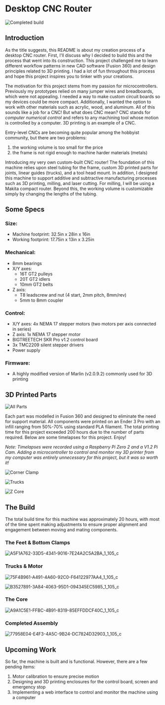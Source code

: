 # Desktop CNC Router

![Completed build](https://user-images.githubusercontent.com/101907461/173199412-cda32b4c-4a96-4f4e-9c13-d15074b31326.jpeg)

## Introduction

As the title suggests, this README is about my creation process of a desktop CNC router. First, I'll discuss why I decided to build this and the process that went into its construction. This project challenged me to learn different workflow patterns in new CAD software (Fusion 360) and design principles related to 3D printing. I had a lot of fun throughout this process and hope this project inspires you to tinker with your creations. 

The motivation for this project stems from my passion for microcontrollers. Previously my prototypes relied on many jumper wires and breadboards, which were not appealing. I needed a way to make custom circuit boards so my devices could be more compact. Additionally, I wanted the option to work with other materials such as acrylic, wood, and aluminum. All of this sounds like a job for a CNC! But what does CNC mean? CNC stands for *computer numerical control* and refers to any machining tool whose motion is controlled by a computer. 3D printing is an example of a CNC.

Entry-level CNCs are becoming quite popular among the hobbyist community, but there are two problems:

1. the working volume is too small for the price
2. the frame is not rigid enough to machine harder materials (metals)

Introducing my very own custom-built CNC router! The foundation of this machine relies upon steel tubing for the frame, custom 3D printed parts for joints, linear guides (trucks), and a tool head mount. In addition, I designed this machine to support additive and subtractive manufacturing processes such as 3D printing, milling, and laser cutting. For milling, I will be using a Makita compact router. Beyond this, the working volume is customizable simply by changing the lengths of the tubing.

## Some Specs

### Size:
* Machine footprint: 32.5in x 28in x  16in
* Working footprint: 17.75in x 13in x 3.25in

### Mechanical:
* 8mm bearings 
* X/Y axes:
  * 16T GT2 pulleys 
  * 20T GT2 idlers
  * 10mm GT2 belts
* Z axis:
  * T8 leadscrew and nut (4 start, 2mm pitch, 8mm/rev)
  * 5mm to 8mm coupler

### Control:
* X/Y axes: 4x NEMA 17 stepper motors (two motors per axis connected in series)
* Z axis: 1x NEMA 17 stepper motor
* BIGTREETECH SKR Pro v1.2 control board
* 3x TMC2209 silent stepper drivers
* Power supply

### Firmware:
* A highly modified version of Marlin (v2.0.9.2) commonly used for 3D printing


## 3D Printed Parts
![All Parts](https://user-images.githubusercontent.com/101907461/173199451-f69baf74-a273-4926-ae92-d8a026a406b6.jpeg)

Each part was modelled in Fusion 360 and designed to eliminate the need for support material. All components were printed on an Ender 3 Pro with an infill ranging from 50%-70% using standard PLA filament. The total printing time for this project exceeded 200 hours due to the number of parts required. Below are some timelapses for this project. Enjoy!

*Note: Timelapses were recorded using a Raspberry Pi Zero 2 and a V1.2 Pi Cam. Adding a microcontroller to control and monitor my 3D printer from my computer was entirely unnecessary for this project, but it was so worth it!*

![Corner Clamp](https://user-images.githubusercontent.com/101907461/173200221-dbace96f-fda9-4c0a-9e75-737fbe668859.gif)

![Trucks](https://user-images.githubusercontent.com/101907461/173200427-d1020b83-f579-41f8-9204-99e1c090c365.gif)

![Z Core](https://user-images.githubusercontent.com/101907461/173200385-c04da978-d328-40c5-ae69-8d98b155f2ae.gif)


## The Build
The total build time for this machine was approximately 20 hours, with most of the time spent making adjustments to ensure proper alignment and engagement between moving and mating components.


### The Feet & Bottom Clamps
![A5F1A762-33D5-4341-9016-7E24A2C5A2BA_1_105_c](https://user-images.githubusercontent.com/101907461/173201833-ea858c31-22a7-4038-b8d9-248c2d399597.jpeg)



### Trucks & Motor
![75F4B961-A491-4A60-92C0-F64122977AA4_1_105_c](https://user-images.githubusercontent.com/101907461/173201902-c9a6ab77-8769-4918-a4a6-eae3f06b97ae.jpeg)


![B3527891-3A84-4063-95D1-094345EC5985_1_105_c](https://user-images.githubusercontent.com/101907461/173201905-706d7772-d1cb-4863-a349-c0f540b5ae8d.jpeg)



### The Core
![A9A1C5E1-FFBC-4B91-8319-85EFFDDCF40C_1_105_c](https://user-images.githubusercontent.com/101907461/173201935-a5f376e5-09ad-44d7-8ace-835d6afb7384.jpeg)



### Completed Assembly
![77958E04-E4F3-4A5C-9B24-DC7824D32903_1_105_c](https://user-images.githubusercontent.com/101907461/173201980-783f0dd8-830c-48ab-bb18-981d21827e49.jpeg)


## Upcoming Work
So far, the machine is built and is functional. However, there are a few pending items:
1. Motor calibration to ensure precise motion
2. Designing and 3D printing enclosures for the control board, screen and emergency stop
3. Implementing a web interface to control and monitor the machine using a computer

